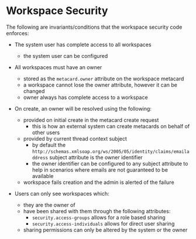 # Workspace Security

The following are invariants/conditions that the workspace security code enforces:

- The system user has complete access to all workspaces
    - the system user can be configured

- All workspaces must have an owner
    - stored as the `metacard.owner` attribute on the workspace metacard
    - a workspace cannot lose the owner attribute, however it can be changed
    - owner always has complete access to a workspace

- On create, an owner will be resolved using the following:
    - provided on initial create in the metacard create request
        - this is how an external system can create metacards on behalf of other users
    - provided by current thread context subject
        - by default the `http://schemas.xmlsoap.org/ws/2005/05/identity/claims/emailaddress`
          subject attribute is the owner identifier
        - the owner identifier can be configured to any subject attribute to help in scenarios
          where emails are not guaranteed to be available
    - workspace fails creation and the admin is alerted of the failure

- Users can only see workspaces which:
    - they are the owner of
    - have been shared with them through the following attributes:
        - `security.access-groups` allows for a role based sharing
        - `security.access-individuals` allows for direct user sharing
    - sharing permissions can only be altered by the system or the owner

